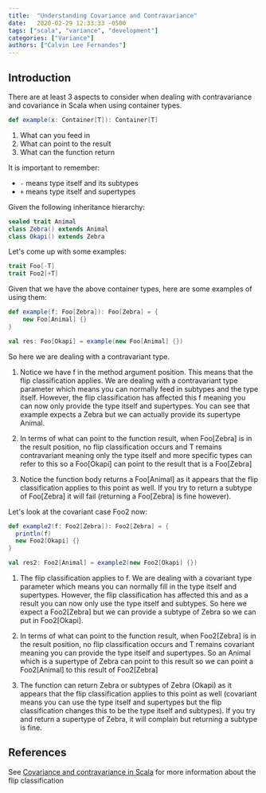 ```yaml
---
title:  "Understanding Covariance and Contravariance"
date:   2020-02-29 12:33:33 -0500
tags: ["scala", "variance", "development"]
categories: ["Variance"]
authors: ["Calvin Lee Fernandes"]
---
```


## Introduction

There are at least 3 aspects to consider when dealing with contravariance and covariance in Scala when using container types.

```scala
def example(x: Container[T]): Container[T]
```
1. What can you feed in 
2. What can point to the result
3. What can the function return

It is important to remember:
* `-` means type itself and its subtypes
* `+` means type itself and supertypes

Given the following inheritance hierarchy:
```scala
sealed trait Animal
class Zebra() extends Animal
class Okapi() extends Zebra
```

Let's come up with some examples:
```scala
trait Foo[-T]
trait Foo2[+T]
```
Given that we have the above container types, here are some examples of using them:
```scala
def example(f: Foo[Zebra]): Foo[Zebra] = {
    new Foo[Animal] {}
}

val res: Foo[Okapi] = example(new Foo[Animal] {})
```
So here we are dealing with a contravariant type. 

1. Notice we have f in the method argument position. This means that the flip classification applies. We are dealing with a contravariant type parameter which means you can normally feed in subtypes and the type itself. However, the flip classification has affected this f meaning you can now only provide the type itself and supertypes. You can see that example expects a Zebra but we can actually provide its supertype Animal.

2. In terms of what can point to the function result, when Foo[Zebra] is in the result position, no flip classification occurs and T remains contravariant meaning only the type itself and more specific types can refer to this so a Foo[Okapi] can point to the result that is a Foo[Zebra]
	
3. Notice the function body returns a Foo[Animal] as it appears that the flip classification applies to this point as well. If you try to return a subtype of Foo[Zebra] it will fail (returning a Foo[Zebra] is fine however).

Let's look at the covariant case Foo2 now:
```scala
def example2(f: Foo2[Zebra]): Foo2[Zebra] = {
  println(f)
  new Foo2[Okapi] {}
}

val res2: Foo2[Animal] = example2(new Foo2[Okapi] {})
```

1. The flip classification applies to f. We are dealing with a covariant type parameter which means you can normally fill in the type itself and supertypes. However, the flip classification has affected this and as a result you can now only use the type itself and subtypes. So here we expect a Foo2[Zebra] but we can provide a subtype of Zebra so we can put in Foo2[Okapi].
	
2. In terms of what can point to the function result, when Foo2[Zebra] is in the result position, no flip classification occurs and T remains covariant meaning you can provide the type itself and supertypes. So an Animal which is a supertype of Zebra can point to this result so we can point a Foo2[Animal] to this result of Foo2[Zebra]
	
3. The function can return Zebra or subtypes of Zebra (Okapi) as it appears that the flip classification applies to this point as well (covariant means you can use the type itself and supertypes but the flip classification changes this to be the type itself and subtypes). If you try and return a supertype of Zebra, it will complain but returning a subtype is fine. 

## References

See [Covariance and contravariance in Scala](http://blog.kamkor.me/Covariance-And-Contravariance-In-Scala) for more information about the flip classification 
